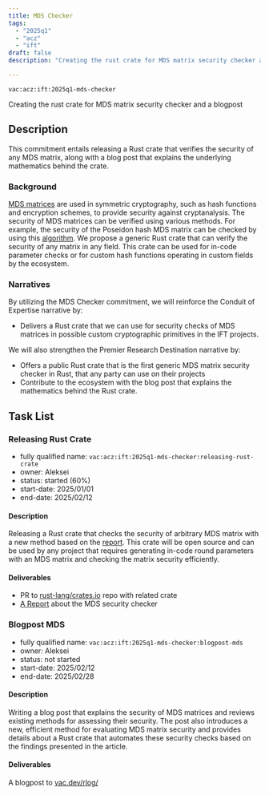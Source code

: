 ```yaml
---
title: MDS Checker
tags:
  - "2025q1"
  - "acz"
  - "ift"
draft: false
description: "Creating the rust crate for MDS matrix security checker and a blogpost"

---
```


`vac:acz:ift:2025q1-mds-checker`

Creating the rust crate for MDS matrix security checker and a blogpost
## Description

This commitment entails releasing a Rust crate that verifies the security of any MDS matrix, 
along with a blog post that explains the underlying mathematics behind the crate.

### Background

[MDS matrices](https://en.wikipedia.org/wiki/MDS_matrix) are used in symmetric cryptography, 
such as hash functions and encryption schemes, to provide security against cryptanalysis. 
The security of MDS matrices can be verified using various methods. For example, 
the security of the Poseidon hash MDS matrix can be checked by
using this [algorithm](https://extgit.isec.tugraz.at/krypto/hadeshash/-/blob/master/code/generate_params_poseidon.sage). 
We propose a generic Rust crate that can verify the security of any matrix in any field. 
This crate can be used for in-code parameter checks or for custom hash functions operating in custom fields 
by the ecosystem.

### Narratives

By utilizing the MDS Checker commitment, we will reinforce the Conduit of Expertise narrative by:
* Delivers a Rust crate that we can use for security checks of MDS matrices 
in possible custom cryptographic primitives in the IFT projects.

We will also strengthen the Premier Research Destination narrative by:
* Offers a public Rust crate that is the first generic MDS matrix security checker in Rust, 
that any party can use on their projects
* Contribute to the ecosystem with the blog post that explains the mathematics behind the Rust crate.  

## Task List
 
### Releasing Rust Crate

* fully qualified name: `vac:acz:ift:2025q1-mds-checker:releasing-rust-crate`
* owner: Aleksei
* status: started (60%) 
* start-date: 2025/01/01
* end-date: 2025/02/12

#### Description

Releasing a Rust crate that checks the security of arbitrary MDS matrix with a new method 
based on the [report](https://notes.status.im/CVMoa6EcTmS2D4VPBCsH2w#). 
This crate will be open source and can be used by any project that requires generating in-code round parameters 
with an MDS matrix and checking the matrix security efficiently.

#### Deliverables

* PR to [rust-lang/crates.io](https://github.com/rust-lang/crates.io) repo with related crate 
* [A Report](https://notes.status.im/CVMoa6EcTmS2D4VPBCsH2w#) about the MDS security checker

### Blogpost MDS

* fully qualified name: `vac:acz:ift:2025q1-mds-checker:blogpost-mds`
* owner: Aleksei
* status: not started
* start-date: 2025/02/12
* end-date: 2025/02/28

#### Description

Writing a blog post that explains the security of MDS matrices 
and reviews existing methods for assessing their security. 
The post also introduces a new, efficient method for evaluating MDS matrix security 
and provides details about a Rust crate that automates these security checks 
based on the findings presented in the article.

#### Deliverables

A blogpost to [vac.dev/rlog/](https://vac.dev/rlog/)

